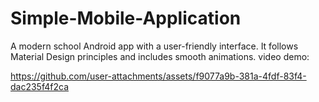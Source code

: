 # Simple-Mobile-Application
A modern school Android app with a user-friendly interface. It follows Material Design principles and includes smooth animations.
video demo: 



https://github.com/user-attachments/assets/f9077a9b-381a-4fdf-83f4-dac235f4f2ca



